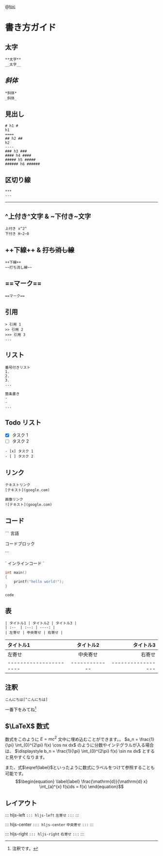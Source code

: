 @[toc](目次)

書き方ガイド
===

## **太字**
```
**太字**
__太字__
```
## *斜体*
```
*斜体*
_斜体_
```
## 見出し
```
# h1 #
h1
====
## h2 ##
h2
----
### h3 ###
#### h4 ####
##### h5 #####
###### h6 ######
```
## 区切り線
```
***
---
```
****
## ^上付き^文字 & ~下付き~文字 
```
上付き x^2^
下付き H~2~0
```
## ++下線++ & ~~打ち消し線~~
```
++下線++
~~打ち消し線~~
```
## ==マーク==
```
==マーク==
```
## 引用

```
> 引用 1
>> 引用 2
>>> 引用 3
...
```

## リスト
```
番号付きリスト
1.
2.
3.
...

箇条書き
-
-
...
```

## Todo リスト

- [x] タスク 1
- [ ] タスク 2

```
- [x] タスク 1
- [ ] タスク 2
```

## リンク
```
テキストリンク
[テキスト](google.com)

画像リンク
![テキスト](google.com)
```
## コード
\``` 言語

コードブロック

\```

\` インラインコード \`

```c++
int main()
{
    printf("hello world!");
}
```
`code`

## 表
```
| タイトル1 | タイトル2 | タイトル3 |
| :--  | :--: | ----: |
| 左寄せ | 中央寄せ | 右寄せ |
```
| タイトル1 | タイトル2 | タイトル3 |
| :--  | :--: | ----: |
| 左寄せ | 中央寄せ | 右寄せ |
| ---------------------- | ------------- | ----------------- |
## 注釈
```
こんにちは[^こんにちは]
```

一番下をみてね[^こんにちは]

[^こんにちは]: 注釈です。

## $\LaTeX$ 数式
数式をこのように $E = mc^2$ 文中に埋め込むことができます。。
$a_n = \frac{1}{\pi} \int_{0}^{2\pi} f(x) \cos nx dx$ のように分数やインテグラルが入る場合は、 $\displaystyle b_n = \frac{1}{\pi} \int_{0}^{2\pi} f(x) \sin nx dx$ とすると見やすくなります。

また、式$\eqref{label}$といったように数式にラベルをつけて参照することも可能です。
$$\begin{equation} \label{label}
\frac{\mathrm{d}}{\mathrm{d} x} \int_{a}^{x} f(s)ds = f(x)
\end{equation}$$

## レイアウト

::: hljs-left
`::: hljs-left`
`左寄せ`
`:::`
:::

::: hljs-center
`::: hljs-center`
`中央寄せ`
`:::`
:::

::: hljs-right
`::: hljs-right`
`右寄せ`
`:::`
:::